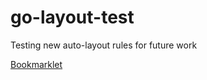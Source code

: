 go-layout-test
==============

Testing new auto-layout rules for future work


<a href="javascript:(function()%7Bfunction%20callback()%7Bgigaom_layout_test.init()%7Dvar%20s%3Ddocument.createElement(%22script%22)%3Bs.src%3D%22http%3A%2F%2Fraw.githubusercontent.com%2FGigaOM%2Fgo-layout-test%2Flayout-test.js%22%3Bif(s.addEventListener)%7Bs.addEventListener(%22load%22%2Ccallback%2Cfalse)%7Delse%20if(s.readyState)%7Bs.onreadystatechange%3Dcallback%7Ddocument.body.appendChild(s)%3B%7D)()">Bookmarklet</a>
